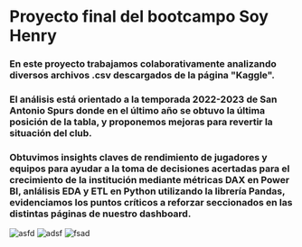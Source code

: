 # Proyecto final del bootcampo Soy Henry

### En este proyecto trabajamos colaborativamente analizando diversos archivos .csv descargados de la página "Kaggle".
### El análisis está orientado a la temporada 2022-2023 de San Antonio Spurs donde en el último año se obtuvo la última posición de la tabla, y proponemos mejoras para revertir la situación del club.
### Obtuvimos insights claves de rendimiento de jugadores y equipos para ayudar a la toma de decisiones acertadas para el crecimiento de la institución mediante métricas DAX en Power BI, anlálisis EDA y ETL en Python utilizando la librería Pandas, evidenciamos los puntos críticos a reforzar seccionados en las distintas páginas de nuestro dashboard.

![asfd](https://github.com/user-attachments/assets/1992d1e4-2aa0-4600-ab79-2126ee31c20b)
![adsf](https://github.com/user-attachments/assets/b61fb3e8-a9a8-41bf-9112-e635dc919514)
![fsad](https://github.com/user-attachments/assets/a3a805c4-a6c3-4c3c-8fc6-6ac10ebe8fd6)
